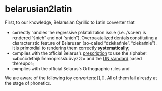 # belarusian2latin

First, to our knowledge, Belarusian Cyrillic to Latin converter that
 - correctly handles the regressive palatalization issue (i.e. /s<sup>j</sup>снег/ is rendered “śnieh“ and not “snieh”). Overpalatalized dentals constituting a characteristic feature of Belarusan (so-called “dziekańnie”, “ciekańnie”), it is primordial to rendering them correctly **systematically**; 
 - complies with the official Belarus's [prescription](https://be.wikipedia.org/wiki/%D0%86%D0%BD%D1%81%D1%82%D1%80%D1%83%D0%BA%D1%86%D1%8B%D1%8F_%D0%BF%D0%B0_%D1%82%D1%80%D0%B0%D0%BD%D1%81%D0%BB%D1%96%D1%82%D0%B0%D1%80%D0%B0%D1%86%D1%8B%D1%96) to use the alphabet «abcćčdefhijklĺmnńoprsśštuŭvyzžź» and the [UN standard](https://unstats.un.org/unsd/geoinfo/UNGEGN/docs/9th-uncsgn-docs/crp/9th_UNCSGN_e-conf-98-crp-21.pdf)  based thereupon;
 - complies with the official Belarus's Orthographic rules and 
 
 We are aware of the following toy converters: [],[]. All of them fail already at the stage of phonetics.

